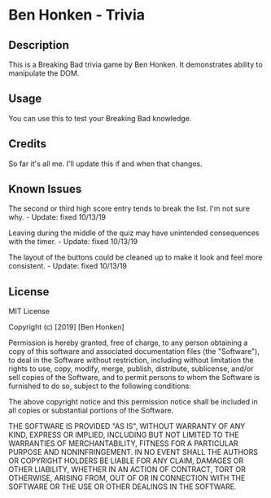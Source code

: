# Ben Honken - Trivia

## Description

This is a Breaking Bad trivia game by Ben Honken.  It demonstrates ability to manipulate the DOM.  

## Usage

You can use this to test your Breaking Bad knowledge.

## Credits

So far it's all me.  I'll update this if and when that changes.

## Known Issues

The second or third high score entry tends to break the list.  I'm not sure why.  - Update: fixed 10/13/19

Leaving during the middle of the quiz may have unintended consequences with the timer.  - Update: fixed 10/13/19

The layout of the buttons could be cleaned up to make it look and feel more consistent.  - Update: fixed 10/13/19

## License

MIT License

Copyright (c) [2019] [Ben Honken]

Permission is hereby granted, free of charge, to any person obtaining a copy
of this software and associated documentation files (the "Software"), to deal
in the Software without restriction, including without limitation the rights
to use, copy, modify, merge, publish, distribute, sublicense, and/or sell
copies of the Software, and to permit persons to whom the Software is
furnished to do so, subject to the following conditions:

The above copyright notice and this permission notice shall be included in all
copies or substantial portions of the Software.

THE SOFTWARE IS PROVIDED "AS IS", WITHOUT WARRANTY OF ANY KIND, EXPRESS OR
IMPLIED, INCLUDING BUT NOT LIMITED TO THE WARRANTIES OF MERCHANTABILITY,
FITNESS FOR A PARTICULAR PURPOSE AND NONINFRINGEMENT. IN NO EVENT SHALL THE
AUTHORS OR COPYRIGHT HOLDERS BE LIABLE FOR ANY CLAIM, DAMAGES OR OTHER
LIABILITY, WHETHER IN AN ACTION OF CONTRACT, TORT OR OTHERWISE, ARISING FROM,
OUT OF OR IN CONNECTION WITH THE SOFTWARE OR THE USE OR OTHER DEALINGS IN THE
SOFTWARE.

